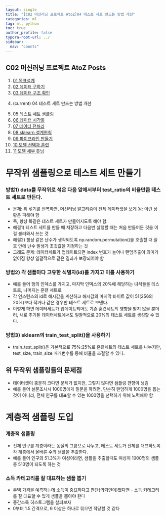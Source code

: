 ```yaml
---
layout: single
title: "[C02 머신러닝 프로젝트 AtoZ]04 테스트 세트 만드는 방법 개선"
categories: ml
tag: ml, python
toc: true
author_profile: false
typora-root-url: ../
sidebar:
  nav: "counts"
---
```


<nav class="cods"><h2>C02 머신러닝 프로젝트 AtoZ Posts</h2><ol><li><a href="/ml/C02_머신러닝_프로젝트_AtoZ~01_목표설계/">01 목표설계</a></li><li><a href="/ml/C02_머신러닝_프로젝트_AtoZ~02_데이터_구하기/">02 데이터 구하기</a></li><li><a href="/ml/C02_머신러닝_프로젝트_AtoZ~03_데이터_구조_확인/">03 데이터 구조 확인</a></li><li><p>(current) 04 테스트 세트 만드는 방법 개선</p></li><li><a href="/ml/C02_머신러닝_프로젝트_AtoZ~05_테스트_세트_샘플링/">05 테스트 세트 샘플링</a></li><li><a href="/ml/C02_머신러닝_프로젝트_AtoZ~06_데이터_시각화/">06 데이터 시각화</a></li><li><a href="/ml/C02_머신러닝_프로젝트_AtoZ~07_데이터_전처리/">07 데이터 전처리</a></li><li><a href="/ml/C02_머신러닝_프로젝트_AtoZ~08_sklearn_설계원칙/">08 sklearn 설계원칙</a></li><li><a href="/ml/C02_머신러닝_프로젝트_AtoZ~09_파이프라인_만들기/">09 파이프라인 만들기</a></li><li><a href="/ml/C02_머신러닝_프로젝트_AtoZ~10_모델_선택과_훈련/">10 모델 선택과 훈련</a></li><li><a href="/ml/C02_머신러닝_프로젝트_AtoZ~11_모델_세부_튜닝/">11 모델 세부 튜닝</a></li></ol></nav>

# 무작위 샘플링으로 테스트 세트 만들기

### 방법1) data를 무작위로 섞은 다음 앞에서부터 test_ratio의 비율만큼 테스트 세트로 만든다.

- 문제: 위 섞기를 반복하면, 머신러닝 알고리즘이 전체 데이터셋을 보게 됨: 이런 상황은 피해야 함
- 즉, 항상 똑같은 테스트 세트가 만들어지도록 해야 함.
- 해결1) 테스트 세트를 만들 때 저장하고 다음번 실행할 때는 처음 만들어둔 것을 이걸 불러와서 쓰는 것
- 해결2) 항상 같은 난수가 생각되도록 np.random.permutation()을 호출할 때 괄호 안에 난수 발생기 초깃값을 지정하는 것
- 그래도 문제: 데이터세트가 업데이트되면 index 번호가 늘어나 랜덤추출이 의미가 없어짐 항상 일괄적으로 같은 결과가 보장되어야 함

### 방법2) 각 샘플마다 고유한 식별자(id)를 가지고 이를 사용하기

- 예를 들어 행의 인덱스를 가지고, 마지막 인덱스의 20%에 해당하는 녀석들을 테스트로, 나머지는 훈련 세트로
- 각 인스턴스의 id로 해시값을 계산하고 해시값의 마지막 바이트 값이 51(256의 20%)보다 작거나 같은 경우만 테스트 세트로 보낸다.
- 이렇게 하면 데이터세트가 업데이트되어도 기존 훈련세트의 영향을 받지 않을 뿐더러, 새로 추가된 데이터세트에서도 일괄적으로 20%의 테스트 세트를 생성할 수 있다.

### 방법3) sklearn의 train_test_split()을 사용하기

- train_test_split()은 기본적으로 75%:25%로 훈련세트와 테스트 세트를 나누지만, test_size, train_size 매개변수를 통해 비율을 조절할 수 있다.

## 위 무작위 샘플링들의 문제점

- 데이터셋이 충분히 크다면 문제가 없지만, 그렇지 않다면 샘플링 편향이 생김
- 예를 들어 설문조사시 1000명에게 질문을 하려면, 단순히 랜덤하게 1000명을 뽑는것이 아니라, 전체 인구를 대표할 수 있는 1000명을 선택하기 위해 노력해야 함

# 계층적 샘플링 도입

### 계층적 샘플링

- 전체 인구를 계층이라는 동질의 그룹으로 나누고, 테스트 세트가 전체를 대표하도록 각 계층에서 올바른 수의 샘플을 추출한다.
- 예를 들어 인구의 51.3%가 여성이라면, 샘플을 추출할때도 여성이 1000명의 샘플 중 513명이 되도록 하는 것

### 소득 카테고리를 잘 대표하는 샘플 뽑기

- 주택 가격을 예측하는데 소득이 중요하다고 판단(의뢰인이)했다면 - 소득 카테고리를 잘 대표할 수 있게 샘플을 뽑아야 한다
- 중간소득 히스토그램을 살펴보자
- 0부터 1.5 간격으로, 6 이상은 하나로 묶으면 적당할 것 같다
